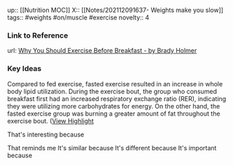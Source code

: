 up:: [[Nutrition MOC]]
X:: [[Notes/202112091637- Weights make you slow]]
tags:: #weights #on/muscle #exercise 
novelty:: 4

### Link to Reference
url: [Why You Should Exercise Before Breakfast - by Brady Holmer](https://bradyholmer.substack.com/p/exercisebeforebreakfast?token=eyJ1c2VyX2lkIjoxMDIzMTU5NDQsInBvc3RfaWQiOjQ4Njk3NDcyLCJpYXQiOjE2NzM0NDkwNzksImV4cCI6MTY3NjA0MTA3OSwiaXNzIjoicHViLTU0OTMwOCIsInN1YiI6InBvc3QtcmVhY3Rpb24ifQ.LNu9RUkhojoqViaQKASEazwUiUvZIJnTFFXVgIzdLYA&utm_source=substack&utm_medium=email)

### Key Ideas

Compared to fed exercise, fasted exercise resulted in an increase in whole body lipid utilization. During the exercise bout, the group who consumed breakfast first had an increased respiratory exchange ratio (RER), indicating they were utilizing more carbohydrates for energy. On the other hand, the fasted exercise group was burning a greater amount of fat throughout the exercise bout. ([View Highlight](https://read.readwise.io/read/01gpsk67adzv410aq66g4b7kze)

That's interesting because

That reminds me
It's similar because
It's different because
It's important because